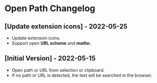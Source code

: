 # Open Path Changelog

## [Update extension icons] - 2022-05-25

- Update extension icons.
- Support open **URL scheme** and **mailto:**.

## [Initial Version] - 2022-05-15

- Open path or URL from selection or clipboard.
- If no path or URL is detected, the text will be searched in the browser.
